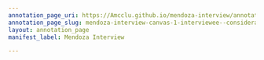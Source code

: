 ```yaml
---
annotation_page_uri: https://Amcclu.github.io/mendoza-interview/annotations/mendoza-interview-canvas-1-interviewee--consideration--reminiscing-.json
annotation_page_slug: mendoza-interview-canvas-1-interviewee--consideration--reminiscing-
layout: annotation_page
manifest_label: Mendoza Interview

---
```

